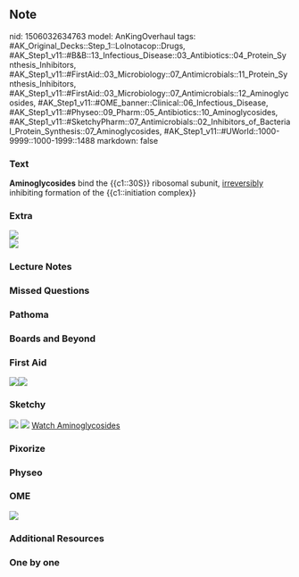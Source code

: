 ## Note
nid: 1506032634763
model: AnKingOverhaul
tags: #AK_Original_Decks::Step_1::Lolnotacop::Drugs, #AK_Step1_v11::#B&B::13_Infectious_Disease::03_Antibiotics::04_Protein_Synthesis_Inhibitors, #AK_Step1_v11::#FirstAid::03_Microbiology::07_Antimicrobials::11_Protein_Synthesis_Inhibitors, #AK_Step1_v11::#FirstAid::03_Microbiology::07_Antimicrobials::12_Aminoglycosides, #AK_Step1_v11::#OME_banner::Clinical::06_Infectious_Disease, #AK_Step1_v11::#Physeo::09_Pharm::05_Antibiotics::10_Aminoglycosides, #AK_Step1_v11::#SketchyPharm::07_Antimicrobials::02_Inhibitors_of_Bacterial_Protein_Synthesis::07_Aminoglycosides, #AK_Step1_v11::#UWorld::1000-9999::1000-1999::1488
markdown: false

### Text
<b>Aminoglycosides</b> bind the {{c1::30S}} ribosomal subunit,
<u>irreversibly</u> inhibiting formation of the {{c1::initiation
complex}}

### Extra
<img src="paste-23587960390033.jpg">
<div><img src="paste-23600845291659.jpg"></div>

### Lecture Notes


### Missed Questions


### Pathoma


### Boards and Beyond


### First Aid
<img src="paste-321710230339587.jpg"><img src=
"paste-32100585570307.jpg">

### Sketchy
<img src="paste-232065672937473_1475688242543.jpg"> <img src=
"Screen%20Shot%202020-01-28%20at%206.34.56%20PM.png"> <a href=
"https://dashboard.sketchy.com/study/medical/courses/medical-pharmacology/units/medical-pharmacology-antimicrobials/videos/medical-pharmacology-antimicrobials-inhibitors-of-bacterial-protein-synthesis-aminoglycosides?utm_source=anki&utm_medium=partnership&utm_campaign=february_update&utm_content=medical">
Watch Aminoglycosides</a>

### Pixorize


### Physeo


### OME
<div class="ome-widget">
  <a href=
  "https://onlinemeded.org/spa/infectious-disease?ref=anki"><img src="_OME_AnkiFlashcards_Topic_1.png"></a>
</div>

### Additional Resources


### One by one

